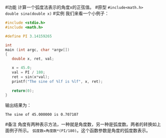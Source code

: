 ﻿#功能
计算一个弧度法表示的角度x的正弦值。
#原型
`#include<math.h>`  
`double sina(double x)`
#实例
我们来看一个小例子：
```c
#include <stdio.h>
#include <math.h>

#define PI 3.14159265

int 
main (int argc, char *argv[])
{
   double x, ret, val;

   x = 45.0;
   val = PI / 180;
   ret = sin(x*val);
   printf("The sine of %lf is %lf", x, ret);
   
   return(0);
}
```
输出结果为：
```shell
The sine of 45.000000 is 0.707107
```
#备注
角度有两种表示方法，一种就是角度数，另一种是弧度数。两者的转换如上面例子所示。
`弧度数=角度数*(PI/180)`。这个函数参数是角度的弧度数表示。
